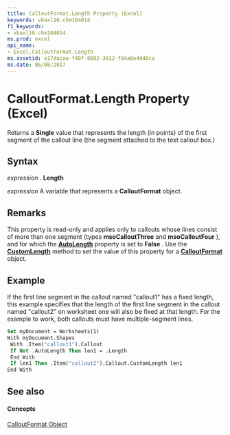 ```yaml
---
title: CalloutFormat.Length Property (Excel)
keywords: vbaxl10.chm104014
f1_keywords:
- vbaxl10.chm104014
ms.prod: excel
api_name:
- Excel.CalloutFormat.Length
ms.assetid: e17dacaa-f48f-8802-3912-f84a0e4dd8ca
ms.date: 06/08/2017
---
```



# CalloutFormat.Length Property (Excel)

Returns a  **Single** value that represents the length (in points) of the first segment of the callout line (the segment attached to the text callout box.)


## Syntax

 _expression_ . **Length**

 _expression_ A variable that represents a **CalloutFormat** object.


## Remarks

This property is read-only and applies only to callouts whose lines consist of more than one segment (types  **msoCalloutThree** and **msoCalloutFour** ), and for which the **[AutoLength](calloutformat-autolength-property-excel.md)** property is set to **False** . Use the **[CustomLength](calloutformat-customlength-method-excel.md)** method to set the value of this property for a **[CalloutFormat](calloutformat-object-excel.md)** object.


## Example

If the first line segment in the callout named "callout1" has a fixed length, this example specifies that the length of the first line segment in the callout named "callout2" on worksheet one will also be fixed at that length. For the example to work, both callouts must have multiple-segment lines.


```vb
Set myDocument = Worksheets(1) 
With myDocument.Shapes 
 With .Item("callout1").Callout 
 If Not .AutoLength Then len1 = .Length 
 End With 
 If len1 Then .Item("callout2").Callout.CustomLength len1 
End With
```


## See also


#### Concepts


[CalloutFormat Object](calloutformat-object-excel.md)

